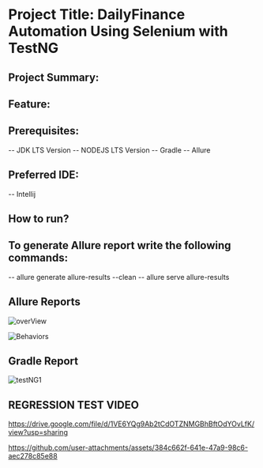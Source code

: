 # Project Title: DailyFinance Automation Using Selenium with TestNG
## Project Summary:
## Feature:
## Prerequisites:
-- JDK LTS Version
-- NODEJS LTS Version
-- Gradle
-- Allure
## Preferred IDE:
-- Intellij
## How to run?
## To generate Allure report write the following commands:
-- allure generate allure-results --clean
-- allure serve allure-results
## Allure Reports
![overView](https://github.com/user-attachments/assets/1e1ba6d1-e56d-4b6e-ac31-5bb44c8bad84)


![Behaviors](https://github.com/user-attachments/assets/7330e9c4-7fd4-4515-b049-5452b4fff722)

## Gradle Report
![testNG1](https://github.com/user-attachments/assets/f3aa1dd9-40c9-4e4a-84ad-504c514b034b)


## REGRESSION TEST VIDEO

https://drive.google.com/file/d/1VE6YQg9Ab2tCdOTZNMGBhBftOdYOvLfK/view?usp=sharing


https://github.com/user-attachments/assets/384c662f-641e-47a9-98c6-aec278c85e88

